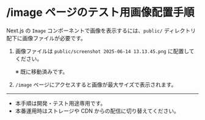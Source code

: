 # /image ページのテスト用画像配置手順

Next.js の `Image` コンポーネントで画像を表示するには、`public/` ディレクトリ配下に画像ファイルが必要です。

1. 画像ファイルは `public/screenshot 2025-06-14 13.13.45.png` に配置してください。

   ※ 既に移動済みです。

2. `/image` ページにアクセスすると画像が最大サイズで表示されます。

---

- 本手順は開発・テスト用途専用です。
- 本番運用時はストレージや CDN からの配信に切り替えてください。
